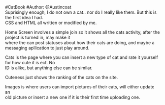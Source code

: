 #CatBook
#Author: @Austincoat  
Suprisingly enough, I do not own a cat.. nor do I really like them. But this is the first idea I had.   
CSS and HTML all written or modified by me.  


Home Screen involves a simple join so it shows all the cats activity, after the project is turned in, may make it   
where the can post statuses about how their cats are doing, and maybe a messaging apllication to just play around.  

Cats is the page where you can insert a new type of cat and rate it yourself for how cute it is ect. No   
ID is alike, but anything else can be similar. 

Cuteness just shows the ranking of the cats on the site.  

Images is where users can import pictures of their cats, will either update an   
old picture or insert a new one if it is their first time uploading one.
